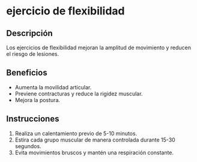 # ejercicio de flexibilidad

## Descripción
Los ejercicios de flexibilidad mejoran la amplitud de movimiento y reducen el riesgo de lesiones.

## Beneficios
- Aumenta la movilidad articular.
- Previene contracturas y reduce la rigidez muscular.
- Mejora la postura.

## Instrucciones
1. Realiza un calentamiento previo de 5-10 minutos.
2. Estira cada grupo muscular de manera controlada durante 15-30 segundos.
3. Evita movimientos bruscos y mantén una respiración constante.